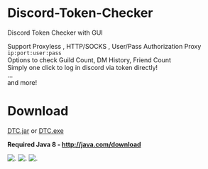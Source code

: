 # Discord-Token-Checker
Discord Token Checker with GUI

Support Proxyless , HTTP/SOCKS , User/Pass Authorization Proxy `ip:port:user:pass`<br>
Options to check Guild Count, DM History, Friend Count<br>
Simply one click to log in discord via token directly!<br>
...<br>
and more!

# Download

[DTC.jar](https://github.com/RANKTW/Discord-Token-Checker/releases/download/v1.6/DTC.zip) or 
[DTC.exe](https://github.com/RANKTW/Discord-Token-Checker/releases/download/v1.6/DTC.exe)<br>

**Required Java 8 - http://java.com/download**

![.](https://user-images.githubusercontent.com/37373560/73079022-6b3d0d80-3efe-11ea-9dd3-64b23dd78555.png)
![.](https://cdn.rip/u/74O8vJrOqL.gif)
![.](https://cdn.rip/u/1W0Euej9S9.png)
